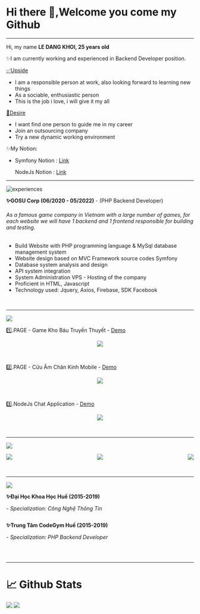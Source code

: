<h1>Hi there 👋,Welcome you come my Github </h1>
<hr>
<p>Hi, my name <span> <b> LE DANG KHOI, 25 years old</b> </span></p>
<p>✨I am currently working and experienced in Backend Developer position. </p>

<p><u>✅Upside</u></p>

<ul>
    <li>
    I am a responsible person at work, also looking forward to learning new things
    </li>
    <li>
    As a sociable, enthusiastic person
    </li>
    <li>
    This is the job i love, i will give it my all
    </li>
</ul>
<p><u>🎯Desire </u></p> 
<ul>
    <li>
    I want find one person to guide me in my career
    </li>
    <li>
    Join an outsourcing company
    </li>
    <li>
    Try a new dynamic working environment 
    </li>
</ul>

<p>✨My Notion:</p>
<ul>
    <li>
        <p>Symfony Notion : <a href="https://www.notion.so/Symfony-1ba9cf2e08de4d7ea666469e4bc466de" target="_blank">Link</a> 
        <p>NodeJs Notion : <a href="https://www.notion.so/Nodejs-929068e5616142a2b050e5d36df57f67" target="_blank">Link</a> 
    </li>
</ul>

<hr>

<img src="https://i.ibb.co/ssn2TZK/experiences.jpg" alt="experiences"/>


<p><b>✨GOSU Corp (06/2020 - 05/2022)</b> - (PHP Backend Developer)</p>
<h6>As a famous game company in Vietnam with a large number of games, for each website we will have 1 backend and 1 frontend responsible for building and testing. </h6>

<ul>
    <li>Build Website with PHP programming language & MySql database management system</li>
    <li>Website design based on MVC Framework source codes Symfony</li>
    <li>Database system analysis and design</li>
    <li>API system integration</li>
    <li>System Administration VPS - Hosting of the company</li>
    <li>Proficient in HTML, Javascript</li>
    <li>Technology used: Jquery, Axios, Firebase, SDK Facebook</li>
</ul>

<br>
<hr>

<img src="https://i.ibb.co/fXhqN22/lastprojects.jpg" >

<p>1️⃣.PAGE - Game Kho Báu Truyền Thuyết - <a href="https://khobautruyenthuyet.vn/su-kien/vong-quay-may-man" target="_blank">Demo</a></p>
<p style="text-align: center;"><img src="https://i.ibb.co/RHRnV12/banner-share.jpg" ></p>
<br>

<p>2️⃣.PAGE - Cửu Âm Chân Kinh Mobile - <a href="https://cuuamm.gosu.vn/giaidau/cuuamminhchu" target="_blank">Demo</a></p>
<p style="text-align: center;"><img src="https://i.ibb.co/tm0Lk2k/share.png"></p>
<br>

<p>3️⃣.NodeJs Chat Application - <a href="https://chat-application-product.herokuapp.com/" target="_blank">Demo</a></p>
<p style="text-align: center;"><img src="https://i.ibb.co/SmGpB4t/image.png"></p>
<br>
<hr>

<img src="https://i.ibb.co/G2chK4k/Free-PSD-15-Twitch.jpg" >

<p style="display:flex;justify-content:space-between;">
    <a href="mailto: khoild0797@gmail.com" target="_blank">
        <img src="https://i.ibb.co/FKqtg4q/email.png" />
    </a>
    <a href="https://www.facebook.com/demon977" target="_blank"> 
        <img src="https://i.ibb.co/XFwHjCq/facebook.png">
    </a>
    <a target="_blank" href="https://123job.vn/cv/preview/41367720ec5a8378c4844f9a0a4b1f9a"> 
        <img src="https://i.ibb.co/qBDWwSk/favorites.png"> 
    </a>
</p>

<br/>
<hr>

<img src="https://i.ibb.co/jJwGWGs/education.jpg" >

<p><b>✨Đại Học Khoa Học Huế (2015-2019)</b></p>
<p><i>- Specialization: Công Nghệ Thông Tin</i><p>
<p><img src="https://i.ibb.co/B41WBh2/image.png" alt=""></p>

<p><b>✨Trung Tâm CodeGym Huế (2015-2019)</b></p>
<p><i>- Specialization: PHP Backend Developer</i><p>
<p><img src="https://i.ibb.co/VW68Gnv/codegymhue-hocvientotnghiep.jpg" alt=""></p>

<br>
<hr>

<h1>📈 Github Stats</h1>
<img src="https://github-readme-stats.vercel.app/api?username=ldkhoi100&theme=vue-dark&show_icons=true&count_private=true">
<img src="https://github-readme-stats.vercel.app/api/top-langs/?username=ldkhoi100&theme=vue&layout=compact&langs_count=5">
